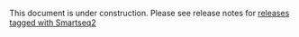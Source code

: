 This document is under construction. Please see release notes for [releases tagged with Smartseq2](https://github.com/HumanCellAtlas/skylab/releases) 
